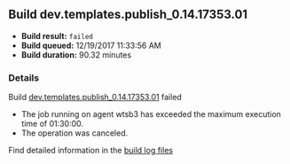 ## Build dev.templates.publish_0.14.17353.01
- **Build result:** `failed`
- **Build queued:** 12/19/2017 11:33:56 AM
- **Build duration:** 90.32 minutes
### Details
Build [dev.templates.publish_0.14.17353.01](https://winappstudio.visualstudio.com/web/build.aspx?pcguid=a4ef43be-68ce-4195-a619-079b4d9834c2&builduri=vstfs%3a%2f%2f%2fBuild%2fBuild%2f24457) failed

+ The job running on agent wtsb3 has exceeded the maximum execution time of 01:30:00.
+ The operation was canceled.

Find detailed information in the [build log files](https://uwpctdiags.blob.core.windows.net/buildlogs/dev.templates.publish_0.14.17353.01_logs.zip)
